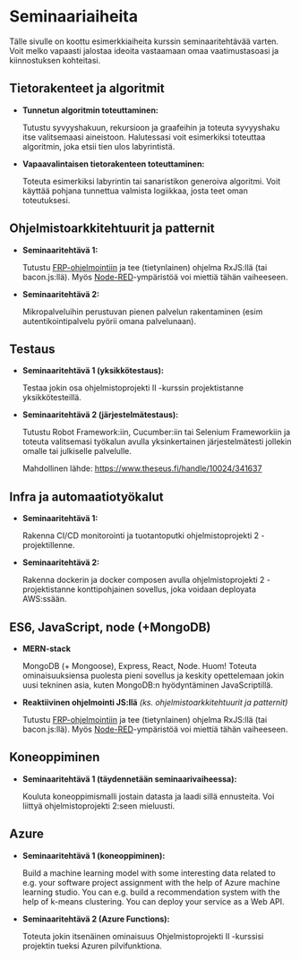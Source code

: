 # Seminaariaiheita

Tälle sivulle on koottu esimerkkiaiheita kurssin seminaaritehtävää varten. Voit melko vapaasti jalostaa ideoita vastaamaan omaa vaatimustasoasi ja kiinnostuksen kohteitasi.

## Tietorakenteet ja algoritmit

* **Tunnetun algoritmin toteuttaminen:**

    Tutustu syvyyshakuun, rekursioon ja graafeihin ja toteuta syvyyshaku itse valitsemaasi aineistoon. Halutessasi voit esimerkiksi toteuttaa algoritmin, joka etsii tien ulos labyrintistä.

* **Vapaavalintaisen tietorakenteen toteuttaminen:**

    Toteuta esimerkiksi labyrintin tai sanaristikon generoiva algoritmi. Voit käyttää pohjana tunnettua valmista logiikkaa, josta teet oman toteutuksesi.


## Ohjelmistoarkkitehtuurit ja patternit

* **Seminaaritehtävä 1:**

    Tutustu [FRP-ohjelmointiin](https://stackoverflow.com/questions/1028250/what-is-functional-reactive-programming/1030631#1030631) ja tee (tietynlainen) ohjelma RxJS:llä (tai bacon.js:llä). Myös [Node-RED](https://nodered.org/)-ympäristöä voi miettiä tähän vaiheeseen.

* **Seminaaritehtävä 2:**

    Mikropalveluihin perustuvan pienen palvelun rakentaminen (esim autentikointipalvelu pyörii omana palvelunaan).


## Testaus

* **Seminaaritehtävä 1 (yksikkötestaus):**

    Testaa jokin osa ohjelmistoprojekti II -kurssin projektistanne yksikkötesteillä.

* **Seminaaritehtävä 2 (järjestelmätestaus):**

    Tutustu Robot Framework:iin, Cucumber:iin tai Selenium Frameworkiin ja toteuta valitsemasi työkalun avulla yksinkertainen järjestelmätesti jollekin omalle tai julkiselle palvelulle.

    Mahdollinen lähde: https://www.theseus.fi/handle/10024/341637


## Infra ja automaatiotyökalut

* **Seminaaritehtävä 1:**

    Rakenna CI/CD monitorointi ja tuotantoputki ohjelmistoprojekti 2 -projektillenne.

* **Seminaaritehtävä 2:**

    Rakenna dockerin ja docker composen avulla ohjelmistoprojekti 2 -projektistanne konttipohjainen sovellus, joka voidaan deployata AWS:ssään.


## ES6, JavaScript, node (+MongoDB)

* **MERN-stack**

    MongoDB (+ Mongoose), Express, React, Node. Huom! Toteuta ominaisuuksiensa puolesta pieni sovellus ja keskity opettelemaan jokin uusi tekninen asia, kuten MongoDB:n hyödyntäminen JavaScriptillä.

* **Reaktiivinen ohjelmointi JS:llä** *(ks. ohjelmistoarkkitehtuurit ja patternit)*

    Tutustu [FRP-ohjelmointiin](https://stackoverflow.com/questions/1028250/what-is-functional-reactive-programming/1030631#1030631) ja tee (tietynlainen) ohjelma RxJS:llä (tai bacon.js:llä). Myös [Node-RED](https://nodered.org/)-ympäristöä voi miettiä tähän vaiheeseen.


## Koneoppiminen

* **Seminaaritehtävä 1 (täydennetään seminaarivaiheessa):**

    Kouluta koneoppimismalli jostain datasta ja laadi sillä ennusteita. Voi liittyä ohjelmistoprojekti 2:seen mieluusti.


## Azure

* **Seminaaritehtävä 1 (koneoppiminen):**

    Build a machine learning model with some interesting data related to e.g. your software project assignment with the help of Azure machine learning studio. You can e.g. build a recommendation system with the help of k-means clustering. You can deploy your service as a Web API.

* **Seminaaritehtävä 2 (Azure Functions):**

    Toteuta jokin itsenäinen ominaisuus Ohjelmistoprojekti II -kurssisi projektin tueksi Azuren pilvifunktiona.
